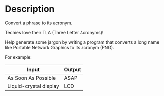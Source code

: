 # Description

Convert a phrase to its acronym.

Techies love their TLA (Three Letter Acronyms)!

Help generate some jargon by writing a program that converts a long name like Portable Network Graphics to its acronym (PNG).

For example:

|Input|Output|
|-|-|
|As Soon As Possible|ASAP|
|Liquid-crystal display|LCD|

